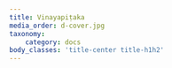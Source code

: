 ```yaml
---
title: Vinayapiṭaka
media_order: d-cover.jpg
taxonomy:
    category: docs
body_classes: 'title-center title-h1h2'
---
```


